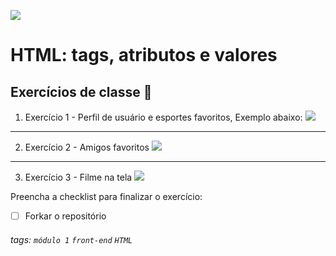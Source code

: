 ![](https://i.imgur.com/xG74tOh.png)

# HTML: tags, atributos e valores

## Exercícios de classe 🏫

1. Exercício 1 - Perfil de usuário e esportes favoritos, Exemplo abaixo:
    ![](https://i.imgur.com/RjKOTjD.png)

---

2. Exercício 2 -  Amigos favoritos
    ![](https://i.imgur.com/2llw7H6.png)
    
---

3. Exercício 3 - Filme na tela
    ![](https://i.imgur.com/BdVUR2q.png)



Preencha a checklist para finalizar o exercício:
-   [ ] Forkar o repositório

###### tags: `módulo 1` `front-end` `HTML`
